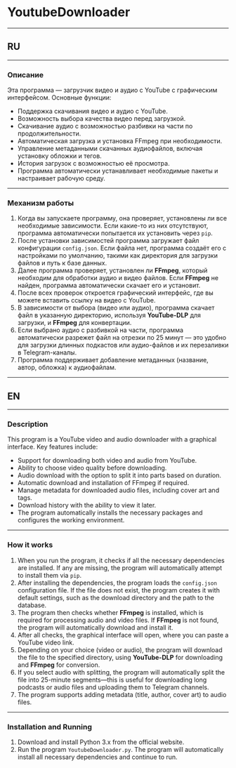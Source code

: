 # YoutubeDownloader

---

## RU

---

### Описание

Эта программа — загрузчик видео и аудио с YouTube с графическим интерфейсом. Основные функции:

- Поддержка скачивания видео и аудио с YouTube.
- Возможность выбора качества видео перед загрузкой.
- Скачивание аудио с возможностью разбивки на части по продолжительности.
- Автоматическая загрузка и установка FFmpeg при необходимости.
- Управление метаданными скачанных аудиофайлов, включая установку обложки и тегов.
- История загрузок с возможностью её просмотра.
- Программа автоматически устанавливает необходимые пакеты и настраивает рабочую среду.

---

### Механизм работы

1. Когда вы запускаете программу, она проверяет, установлены ли все необходимые зависимости. Если какие-то из них отсутствуют, программа автоматически попытается их установить через `pip`.
2. После установки зависимостей программа загружает файл конфигурации `config.json`. Если файла нет, программа создаёт его с настройками по умолчанию, такими как директория для загрузки файлов и путь к базе данных.
3. Далее программа проверяет, установлен ли **FFmpeg**, который необходим для обработки аудио и видео файлов. Если **FFmpeg** не найден, программа автоматически скачает его и установит.
4. После всех проверок откроется графический интерфейс, где вы можете вставить ссылку на видео с YouTube.
5. В зависимости от выбора (видео или аудио), программа скачает файл в указанную директорию, используя **YouTube-DLP** для загрузки, и **FFmpeg** для конвертации.
6. Если выбрано аудио с разбивкой на части, программа автоматически разрежет файл на отрезки по 25 минут — это удобно для загрузки длинных подкастов или аудио-файлов и их перезаливки в Telegram-каналы.
7. Программа поддерживает добавление метаданных (название, автор, обложка) к аудиофайлам.

***

## EN

---

### Description

This program is a YouTube video and audio downloader with a graphical interface. Key features include:

- Support for downloading both video and audio from YouTube.
- Ability to choose video quality before downloading.
- Audio download with the option to split it into parts based on duration.
- Automatic download and installation of FFmpeg if required.
- Manage metadata for downloaded audio files, including cover art and tags.
- Download history with the ability to view it later.
- The program automatically installs the necessary packages and configures the working environment.

---

### How it works

1. When you run the program, it checks if all the necessary dependencies are installed. If any are missing, the program will automatically attempt to install them via `pip`.
2. After installing the dependencies, the program loads the `config.json` configuration file. If the file does not exist, the program creates it with default settings, such as the download directory and the path to the database.
3. The program then checks whether **FFmpeg** is installed, which is required for processing audio and video files. If **FFmpeg** is not found, the program will automatically download and install it.
4. After all checks, the graphical interface will open, where you can paste a YouTube video link.
5. Depending on your choice (video or audio), the program will download the file to the specified directory, using **YouTube-DLP** for downloading and **FFmpeg** for conversion.
6. If you select audio with splitting, the program will automatically split the file into 25-minute segments—this is useful for downloading long podcasts or audio files and uploading them to Telegram channels.
7. The program supports adding metadata (title, author, cover art) to audio files.

***

### Installation and Running

1. Download and install Python 3.x from the official website.
2. Run the program `YoutubeDownloader.py`. The program will automatically install all necessary dependencies and continue to run.
